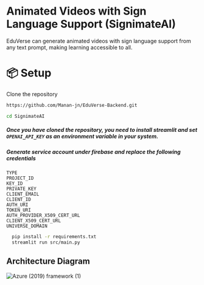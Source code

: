 #  Animated Videos with Sign Language Support (SignimateAI)
EduVerse can generate animated videos with sign language support from any text prompt, making learning accessible to all.


# 📦 Setup
Clone the repository

```bash
https://github.com/Manan-jn/EduVerse-Backend.git
```

```bash
cd SignimateAI 
```
##### Once you have cloned the repository, you need to install streamlit and set ```OPENAI_API_KEY``` as an environment variable in your system.

##### Generate service account under firebase and replace the following credentials
```
TYPE
PROJECT_ID
KEY_ID
PRIVATE_KEY
CLIENT_EMAIL
CLIENT_ID
AUTH_URI
TOKEN_URI
AUTH_PROVIDER_X509_CERT_URL
CLIENT_X509_CERT_URL
UNIVERSE_DOMAIN
```

```bash
  pip install -r requirements.txt
  streamlit run src/main.py
```

## Architecture Diagram
![Azure (2019) framework (1)](https://github.com/Manan-jn/EduVerse/assets/72336990/c30f0773-4c2e-461f-9626-e3e11a50d0e9)

